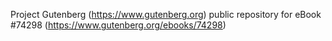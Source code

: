 Project Gutenberg (https://www.gutenberg.org) public repository for
eBook #74298 (https://www.gutenberg.org/ebooks/74298)
